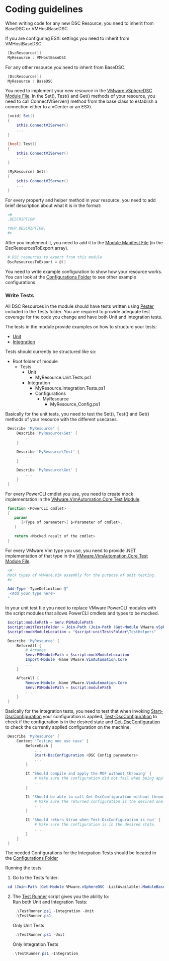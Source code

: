 # Coding guidelines

When writing code for any new DSC Resource, you need to inherit from BaseDSC or VMHostBaseDSC.

If you are configuring ESXi settings you need to inherit from VMHostBaseDSC.
 ```powershell
  [DscResource()]
  MyResource : VMHostBaseDSC
 ```
For any other resource you need to inherit from BaseDSC.
 ```powershell
  [DscResource()]
  MyResource : BaseDSC
 ```
You need to implement your new resource in the [VMware.vSphereDSC Module File](https://github.com/vmware/dscr-for-vmware/blob/master/Source/VMware.vSphereDSC/VMware.vSphereDSC.psm1). In the Set(), Test() and Get() methods of your resource, you need to call ConnectVIServer() method from the base class to establish a connection either to  a vCenter or an ESXi. 
 ```powershell
  [void] Set()
  {
      $this.ConnectVIServer()
      ...
  }

  [bool] Test()
  {
      $this.ConnectVIServer()
      ...
  }

  [MyResource] Get()
  {
      $this.ConnectVIServer()
      ...
  }
 ```

For every property and helper method in your resource, you need to add brief description about what it is in the format:
 ```powershell
  <#
  .DESCRIPTION

  YOUR DESCRIPTION.
  #>
 ```

After you implement it, you need to add it to the [Module Manifest File](https://github.com/vmware/dscr-for-vmware/blob/master/Source/VMware.vSphereDSC/VMware.vSphereDSC.psd1) (in the DscResourcesToExport array).
 ```powershell
  # DSC resources to export from this module
  DscResourcesToExport = @()
 ```

You need to write example configuration to show how your resource works. You can look at the [Configurations Folder](https://github.com/vmware/dscr-for-vmware/tree/master/Source/VMware.vSphereDSC/Configurations) to see other example configurations.

### Write Tests
All DSC Resources in the module should have tests written using [Pester](https://github.com/pester/Pester) included in the Tests folder.
You are required to provide adequate test coverage for the code you change and have both Unit and Integration tests.

The tests in the module provide examples on how to structure your tests:
* [Unit](https://github.com/vmware/dscr-for-vmware/tree/master/Source/VMware.vSphereDSC/Tests/Unit)
* [Integration](https://github.com/vmware/dscr-for-vmware/tree/master/Source/VMware.vSphereDSC/Tests/Integration)

Tests should currently be structured like so:

* Root folder of module
    * Tests
        * Unit
            * MyResource.Unit.Tests.ps1
        * Integration
            * MyResource.Integration.Tests.ps1
            * Configurations
                * MyResource
                    * MyResource_Config.ps1

Basically for the unit tests, you need to test the Set(), Test() and Get() methods of your resource with the different usecases.
 ```powershell
  Describe 'MyResource' {
      Describe 'MyResource\Set' {
          ...
      }

      Describe 'MyResource\Test' {
          ...   
      }

      Describe 'MyResource\Get' {
          ...
      }
  }
 ```

For every PowerCLI cmdlet you use, you need to create mock implementation in the [VMware.VimAutomation.Core Test Module](https://github.com/vmware/dscr-for-vmware/tree/master/Source/VMware.vSphereDSC/Tests/Unit/TestHelpers/VMware.VimAutomation.Core/VMware.VimAutomation.Core.psm1).
 ```powershell
  function <PowerCLI cmdlet>
  {
     param(
        [<Type of parameter>] $<Parameter of cmdlet>,
     )

     return <Mocked result of the cmdlet>
  }
 ```

For every VMware.Vim type you use, you need to provide .NET implementation of that type in the [VMware.VimAutomation.Core Test Module File](https://github.com/vmware/dscr-for-vmware/blob/master/Source/VMware.vSphereDSC/Tests/Unit/TestHelpers/VMware.VimAutomation.Core/VMware.VimAutomation.Core.psm1).
 ```powershell
  <#
  Mock types of VMware.Vim assembly for the purpose of unit testing.
  #>

  Add-Type -TypeDefinition @"
   <Add your type here>
  "
 ```

In your unit test file you need to replace VMware PowerCLI modules with the script modules that allows PowerCLI cmdlets and types to be mocked.
 ```powershell
  $script:modulePath = $env:PSModulePath
  $script:unitTestsFolder = Join-Path (Join-Path (Get-Module VMware.vSphereDSC -ListAvailable).ModuleBase 'Tests') 'Unit'
  $script:mockModuleLocation = "$script:unitTestsFolder\TestHelpers"

  Describe 'MyResource' {
      BeforeAll {
          # Arrange
          $env:PSModulePath = $script:mockModuleLocation
          Import-Module -Name VMware.VimAutomation.Core
          ...
      }

      AfterAll {
          Remove-Module -Name VMware.VimAutomation.Core
          $env:PSModulePath = $script:modulePath
          ...
      }
  }
 ```

 Basically for the integration tests, you need to test that when invoking [Start-DscConfiguration](https://docs.microsoft.com/en-us/powershell/module/psdesiredstateconfiguration/start-dscconfiguration?view=powershell-5.1) your configuration is applied, [Test-DscConfiguration](https://docs.microsoft.com/en-us/powershell/module/psdesiredstateconfiguration/test-dscconfiguration?view=powershell-5.1) to check if the configuration is in the desired state and [Get-DscConfiguration](https://docs.microsoft.com/en-us/powershell/module/psdesiredstateconfiguration/get-dscconfiguration?view=powershell-5.1) to check the currently applied configuration on the machine.
 ```powershell
  Describe 'MyResource' {
      Context 'Testing one use case' {
          BeforeEach {
              ...
              Start-DscConfiguration <DSC Config parameters>
              ...
          }

          It 'Should compile and apply the MOF without throwing' {
              # Make sure the configuration did not fail when being applied.
              ...
          }

          It 'Should be able to call Get-DscConfiguration without throwing and all the parameters should match' {
              # Make sure the returned configuration is the desired one.
              ... 
          }

          It 'Should return $true when Test-DscConfiguration is run' {
              # Make sure the configuration is in the desired state.
              ...
          }
      }
  }
 ```

The needed Configurations for the Integration Tests should be located in the [Configurations Folder](https://github.com/vmware/dscr-for-vmware/tree/master/Source/VMware.vSphereDSC/Tests/Integration/Configurations)

Running the tests:
1. Go to the Tests folder:
 ```powershell
  cd (Join-Path (Get-Module VMware.vSphereDSC -ListAvailable).ModuleBase 'Tests')
 ```

2. The [Test Runner](https://github.com/vmware/dscr-for-vmware/blob/master/Source/VMware.vSphereDSC/Tests/TestRunner.ps1) script gives you the ability to:  
   Run both Unit and Integration Tests:
    ```powershell
     .\TestRunner.ps1 -Integration -Unit
     .\TestRunner.ps1
    ```

   Only Unit Tests
    ```powershell
     .\TestRunner.ps1 -Unit
    ```

   Only Integration Tests
    ```powershell
    .\TestRunner.ps1 -Integration
    ```
